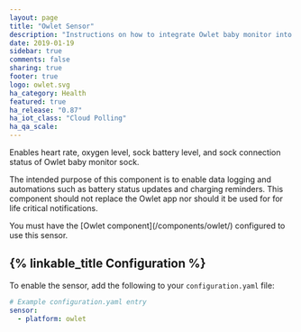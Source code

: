 ```yaml
---
layout: page
title: "Owlet Sensor"
description: "Instructions on how to integrate Owlet baby monitor into Home Assistant."
date: 2019-01-19
sidebar: true
comments: false
sharing: true
footer: true
logo: owlet.svg
ha_category: Health
featured: true
ha_release: "0.87"
ha_iot_class: "Cloud Polling"
ha_qa_scale:
---
```


Enables heart rate, oxygen level, sock battery level, and sock connection status
of Owlet baby monitor sock.

<p class='warning'>
The intended purpose of this component is to enable data logging and automations
such as battery status updates and charging reminders.  This component should not
replace the Owlet app nor should it be used for for life critical notifications.
</p>

<p class='note'>
  You must have the [Owlet component](/components/owlet/) configured to use this sensor.
</p>

## {% linkable_title Configuration %}

To enable the sensor, add the following to your `configuration.yaml` file:

```yaml
# Example configuration.yaml entry
sensor:
  - platform: owlet
```
